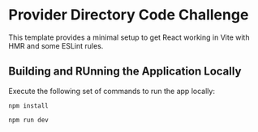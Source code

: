 # Provider Directory Code Challenge

This template provides a minimal setup to get React working in Vite with HMR and some ESLint rules.


## Building and RUnning the Application Locally

Execute the following set of commands to run the app locally:

```
npm install

npm run dev

```
